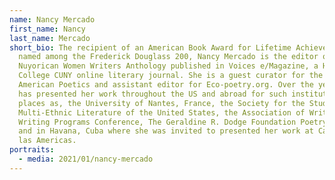 ```yaml
---
name: Nancy Mercado
first_name: Nancy
last_name: Mercado
short_bio: The recipient of an American Book Award for Lifetime Achievement and
  named among the Frederick Douglass 200, Nancy Mercado is the editor of the
  Nuyorican Women Writers Anthology published in ﻿﻿Voices e/Magazine, a Hunter
  College CUNY online literary journal. She is a guest curator for the Museum of
  American Poetics and assistant editor for Eco-poetry.org. Over the years, she
  has presented her work throughout the US and abroad for such institutions and
  places as, the University of Nantes, France, the Society for the Study of the
  Multi-Ethnic Literature of the United States, the Association of Writers and
  Writing Programs Conference, The Geraldine R. Dodge Foundation Poetry Festival
  and in Havana, Cuba where she was invited to presented her work at Casa ﻿﻿de
  las Americas.
portraits:
  - media: 2021/01/nancy-mercado
---
```

